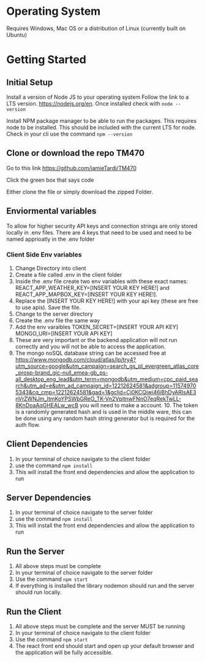 # Operating System

Requires Windows, Mac OS or a distribution of Linux (currently built on Ubuntu)

# Getting Started

## Initial Setup

Install a version of Node JS to your operating system Follow the link to a LTS version. https://nodejs.org/en. Once installed check with `node --version`

Install NPM package manager to be able to run the packages. This requires node to be installed. This should be included with the current LTS for node. Check in your cli use the command `npm --version`

## Clone or download the repo TM470

Go to this link https://github.com/jamieTardi/TM470

Click the green box that says code

Either clone the file or simply download the zipped Folder.

## Enviormental variables

To allow for higher security API keys and connection strings are only stored locally in .env files. There are 4 keys that need to be used and need to be named apprioatly in the .env folder

### Client Side Env variables

1. Change Directory into client
2. Create a file called .env in the client folder
3. Inside the .env file create two env variables with these exact names: REACT_APP_WEATHER_KEY=[INSERT YOUR KEY HERE!] and REACT_APP_MAPBOX_KEY=[INSERT YOUR KEY HERE!].
4. Replace the [INSERT YOUR KEY HERE!] with your api key (these are free to use apis). Save the file.
5. Change to the server directory
6. Create the .env file the same way
7. Add the env varaibles TOKEN_SECRET=[INSERT YOUR API KEY] MONGO_URI=[INSERT YOUR API KEY]
8. These are very important or the backend application will not run correctly and you will not be able to access the application.
9. The mongo noSQL database string can be accessed free at https://www.mongodb.com/cloud/atlas/lp/try4?utm_source=google&utm_campaign=search_gs_pl_evergreen_atlas_core_prosp-brand_gic-null_emea-gb_ps-all_desktop_eng_lead&utm_term=mongodb&utm_medium=cpc_paid_search&utm_ad=e&utm_ad_campaign_id=12212624581&adgroup=115749705343&cq_cmp=12212624581&gad=1&gclid=Cj0KCQjwi46iBhDyARIsAE3nVrZWNJm_ltmKoYPSWbGReO_TK-Vn2VpitnwFNnO7eqRekTwLL-8KnDoaAqGHEALw_wcB you will need to make a account. 10. The token is a randomly generated hash and is used in the middle ware, this can be done using any random hash string generator but is required for the auth flow.

## Client Dependencies

1. In your terminal of choice navigate to the client folder
2. use the command `npm install`
3. This will install the front end dependencies and allow the application to run

## Server Dependencies

1. In your terminal of choice navigate to the server folder
2. use the command `npm install`
3. This will install the front end dependencies and allow the application to run

## Run the Server

1. All above steps must be complete
2. In your terminal of choice navigate to the server folder
3. Use the command `npm start`
4. If everything is installed the library nodemon should run and the server should run locally.

## Run the Client

1. All above steps must be complete and the server MUST be running
2. In your terminal of choice navigate to the client folder
3. Use the command `npm start`
4. The react front end should start and open up your default browser and the application will be fully accessible.
